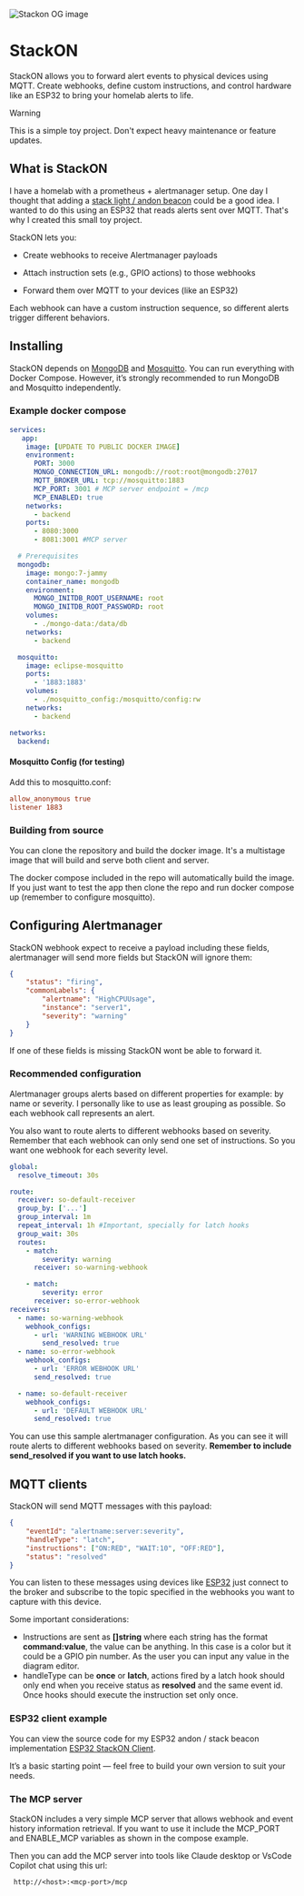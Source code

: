 ![Stackon OG image](https://res.cloudinary.com/dnh0go0q2/image/upload/v1749986994/stackon-og_g9a0o4.png)

# StackON

StackON allows you to forward alert events to physical devices using MQTT. Create webhooks, define custom instructions, and control hardware like an ESP32 to bring your homelab alerts to life.

> [!WARNING]  
> This is a simple toy project. Don't expect heavy maintenance or feature updates.

## What is StackON

I have a homelab with a prometheus + alertmanager setup. One day I thought that adding a [stack light / andon beacon](https://en.wikipedia.org/wiki/Stack_light) could be a good idea. I wanted to do this using an ESP32 that reads alerts sent over MQTT. That's why I created this small toy project.

StackON lets you:

- Create webhooks to receive Alertmanager payloads

- Attach instruction sets (e.g., GPIO actions) to those webhooks

- Forward them over MQTT to your devices (like an ESP32)

Each webhook can have a custom instruction sequence, so different alerts trigger different behaviors.

## Installing

StackON depends on [MongoDB](https://www.mongodb.com/) and [Mosquitto](https://mosquitto.org/). You can run everything with Docker Compose. However, it’s strongly recommended to run MongoDB and Mosquitto independently.

### Example docker compose

```yaml
services:
   app:
    image: [UPDATE TO PUBLIC DOCKER IMAGE]
    environment:
      PORT: 3000
      MONGO_CONNECTION_URL: mongodb://root:root@mongodb:27017
      MQTT_BROKER_URL: tcp://mosquitto:1883
      MCP_PORT: 3001 # MCP server endpoint = /mcp
      MCP_ENABLED: true
    networks:
      - backend
    ports:
      - 8080:3000
      - 8081:3001 #MCP server

  # Prerequisites
  mongodb:
    image: mongo:7-jammy
    container_name: mongodb
    environment:
      MONGO_INITDB_ROOT_USERNAME: root
      MONGO_INITDB_ROOT_PASSWORD: root
    volumes:
      - ./mongo-data:/data/db
    networks:
      - backend

  mosquitto:
    image: eclipse-mosquitto
    ports:
      - '1883:1883'
    volumes:
      - ./mosquitto_config:/mosquitto/config:rw
    networks:
      - backend

networks:
  backend:
```

#### Mosquitto Config (for testing)

Add this to mosquitto.conf:

```conf
allow_anonymous true
listener 1883
```

### Building from source

You can clone the repository and build the docker image. It's a multistage image that will build and serve both client and server.

The docker compose included in the repo will automatically build the image. If you just want to test the app then clone the repo and run docker compose up (remember to configure mosquitto).

## Configuring Alertmanager

StackON webhook expect to receive a payload including these fields, alertmanager will send more fields but StackON will ignore them:

```json
{
	"status": "firing",
	"commonLabels": {
		"alertname": "HighCPUUsage",
		"instance": "server1",
		"severity": "warning"
	}
}
```

If one of these fields is missing StackON wont be able to forward it.

### Recommended configuration

Alertmanager groups alerts based on different properties for example: by name or severity. I personally like to use as least grouping as possible. So each webhook call represents an alert.

You also want to route alerts to different webhooks based on severity. Remember that each webhook can only send one set of instructions. So you want one webhook for each severity level.

```yaml
global:
  resolve_timeout: 30s

route:
  receiver: so-default-receiver
  group_by: ['...']
  group_interval: 1m
  repeat_interval: 1h #Important, specially for latch hooks
  group_wait: 30s
  routes:
    - match:
        severity: warning
      receiver: so-warning-webhook

    - match:
        severity: error
      receiver: so-error-webhook
receivers:
  - name: so-warning-webhook
    webhook_configs:
      - url: 'WARNING WEBHOOK URL'
        send_resolved: true
  - name: so-error-webhook
    webhook_configs:
      - url: 'ERROR WEBHOOK URL'
      send_resolved: true

  - name: so-default-receiver
    webhook_configs:
      - url: 'DEFAULT WEBHOOK URL'
      send_resolved: true
```

You can use this sample alertmanager configuration. As you can see it will route alerts to different webhooks based on severity. **Remember to include send_resolved if you want to use latch hooks.**

## MQTT clients

StackON will send MQTT messages with this payload:

```json
{
	"eventId": "alertname:server:severity",
	"handleType": "latch",
	"instructions": ["ON:RED", "WAIT:10", "OFF:RED"],
	"status": "resolved"
}
```

You can listen to these messages using devices like [ESP32](https://en.wikipedia.org/wiki/ESP32) just connect to the broker and subscribe to the topic specified in the webhooks you want to capture with this device.

Some important considerations:

- Instructions are sent as **[]string** where each string has the format **command:value**, the value can be anything. In this case is a color but it could be a GPIO pin number. As the user you can input any value in the diagram editor.
- handleType can be **once** or **latch**, actions fired by a latch hook should only end when you receive status as **resolved** and the same event id. Once hooks should execute the instruction set only once.

### ESP32 client example

You can view the source code for my ESP32 andon / stack beacon implementation
[ESP32 StackON Client](https://github.com/pavece/stackON/tree/main/beacon-clients/esp32).

It’s a basic starting point — feel free to build your own version to suit your needs.

### The MCP server

StackON includes a very simple MCP server that allows webhook and event history information retrieval. If you want to use it include the MCP_PORT and ENABLE_MCP variables as shown in the compose example.

Then you can add the MCP server into tools like Claude desktop or VsCode Copilot chat using this url:

```txt
 http://<host>:<mcp-port>/mcp
```
